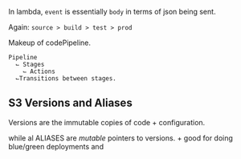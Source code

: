 In lambda, `event` is essentially `body` in terms of json being sent.

Again: `source > build > test > prod`

Makeup of codePipeline.
```
Pipeline
  ⌙ Stages
    ⌙ Actions
  ⌙Transitions between stages.
```

## S3 Versions and Aliases

Versions are the immutable copies of code + configuration.

while al ALIASES are _mutable_ pointers to versions.
    + good for doing blue/green deployments and 
